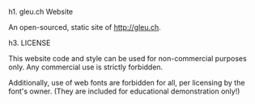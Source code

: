h1. gleu.ch Website

An open-sourced, static site of http://gleu.ch.


h3. LICENSE

This website code and style can be used for non-commercial purposes only. Any commercial use is strictly forbidden.

Additionally, use of web fonts are forbidden for all, per licensing by the font's owner. (They are included for educational demonstration only!)